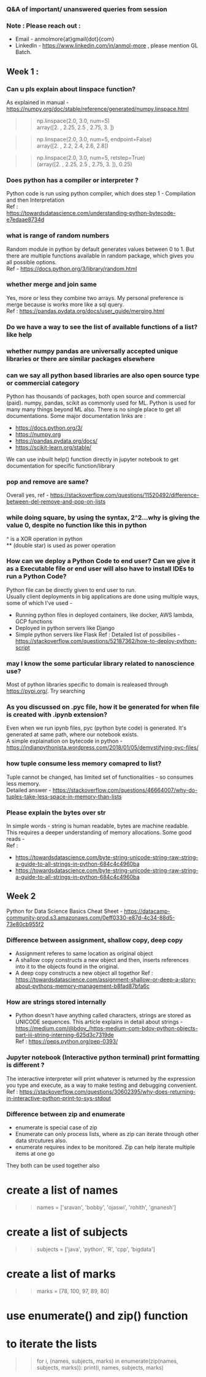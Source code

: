### Q&A of important/ unanswered queries from session
### Note : Please reach out :
- Email - anmolmore{at}gmail{dot}{com}
- LinkedIn - https://www.linkedin.com/in/anmol-more , please mention GL Batch.

## Week 1 :

### Can u pls explain about linspace function?
As explained in manual - https://numpy.org/doc/stable/reference/generated/numpy.linspace.html 
  
>> np.linspace(2.0, 3.0, num=5)<br/>
array([2.  , 2.25, 2.5 , 2.75, 3.  ])

>> np.linspace(2.0, 3.0, num=5, endpoint=False)<br/>
array([2. ,  2.2,  2.4,  2.6,  2.8])

>> np.linspace(2.0, 3.0, num=5, retstep=True)<br/>
(array([2.  ,  2.25,  2.5 ,  2.75,  3.  ]), 0.25)

### Does python has a compiler or interpreter ?
Python code is run using python compiler, which does step 1 - Compilation and then Interpretation<br/>
Ref : <br/>
https://towardsdatascience.com/understanding-python-bytecode-e7edaae8734d

### what is range of random numbers
Random module in python by default generates values between 0 to 1. But there are multiple functions available in random package, which gives you all possible options.<br/>
Ref - https://docs.python.org/3/library/random.html
  
### whether merge and join same
Yes, more or less they combine two arrays. My personal preference is merge because is works more like a sql query.<br/>
Ref :  https://pandas.pydata.org/docs/user_guide/merging.html

### Do we have a way to see the list of available functions of a list? like help
### whether numpy pandas are universally accepted unique libraries or there are similar packages elsewhere
### can we say all python based libraries are also open source type or commercial category
Python has thousands of packages, both open source and commercial (paid). numpy, pandas, scikit as commonly used for ML. Python is used for many many things beyond ML also. There is no single place to get all documentations. Some major documentation links are : <br/>
- https://docs.python.org/3/
- https://numpy.org
- https://pandas.pydata.org/docs/
- https://scikit-learn.org/stable/
  
We can use inbuilt help() function directly in jupyter notebook to get documentation for specific function/library

### pop and remove are same?
Overall yes, ref - https://stackoverflow.com/questions/11520492/difference-between-del-remove-and-pop-on-lists
  
### while doing square, by using the syntax, 2^2...why is giving the value 0, despite no function like this in python
^ is a XOR operation in python <br/>
** (double star) is used as power operation
  
### How can we deploy a Python Code to end user? Can we give it as a Executable file or end user will also have to install IDEs to run a Python Code?
Python file can be directly given to end user to run.<br/>
Usually client deployments in big applications are done using multiple ways, some of which I've used -
- Running python files in deployed containers, like docker, AWS lambda, GCP functions
- Deployed in python servers like Django
- Simple python servers like Flask
Ref : Detailed list of possibilies - https://stackoverflow.com/questions/52187362/how-to-deploy-python-script
  
### may I know the some particular library related to nanoscience use?
Most of python libraries specific to domain is realeased through https://pypi.org/. Try searching

### As you discussed on .pyc file, how it be generated for when file is created with .ipynb extension?
Even when we run ipynb files, pyc (python byte code) is generated. It's generated at same path, where our notebook exists.<br/>
A simple explaination on bytecode in python -  https://indianpythonista.wordpress.com/2018/01/05/demystifying-pyc-files/
  
### how tuple consume less memory comapred to list?
Tuple cannot be changed, has limited set of functionalities - so consumes less memory.<br/>
Detailed answer - https://stackoverflow.com/questions/46664007/why-do-tuples-take-less-space-in-memory-than-lists
 
### Please explain the bytes over str
In simple words - string is human readable, bytes are machine readable. This requires a deeper understanding of memory allocations. Some good reads - <br>
Ref : <br/>
- https://towardsdatascience.com/byte-string-unicode-string-raw-string-a-guide-to-all-strings-in-python-684c4c4960ba <br>
- https://towardsdatascience.com/byte-string-unicode-string-raw-string-a-guide-to-all-strings-in-python-684c4c4960ba
  
  
## Week 2

Python for Data Science Basics Cheat Sheet - https://datacamp-community-prod.s3.amazonaws.com/0eff0330-e87d-4c34-88d5-73e80cb955f2

### Difference between assignment, shallow copy, deep copy
- Assignment referes to same location as original object
- A shallow copy constructs a new object and then, inserts references into it to the objects found in the original.
- A deep copy constructs a new object all togethor
Ref : https://towardsdatascience.com/assignment-shallow-or-deep-a-story-about-pythons-memory-management-b8fad87bfa6c

### How are strings stored internally
- Python doesn't have anything called characters, strings are stored as UNICODE sequences. This article explains in detail about strings - https://medium.com/@bdov_/https-medium-com-bdov-python-objects-part-iii-string-interning-625d3c7319de <br/>
Ref : https://peps.python.org/pep-0393/

### Jupyter notebook (Interactive python terminal) print formatting is different ?
The interactive interpreter will print whatever is returned by the expression you type and execute, as a way to make testing and debugging convenient. <br/>
Ref : https://stackoverflow.com/questions/30602395/why-does-returning-in-interactive-python-print-to-sys-stdout


### Difference between zip and enumerate
- enumerate is special case of zip
- Enumerate can only process lists, where as zip can iterate through other data strcutures also.
- enumerate requires index to be monitored. Zip can help iterate multiple items at one go

They both can be used together also<br/>
  # create a list of names
  >>names = ['sravan', 'bobby', 'ojaswi', 'rohith', 'gnanesh']

  # create a list of subjects
  >>subjects = ['java', 'python', 'R', 'cpp', 'bigdata']

  # create a list of marks
  >>marks = [78, 100, 97, 89, 80]

  # use enumerate() and zip() function
  # to iterate the lists
  >>for i, (names, subjects, marks) in enumerate(zip(names, subjects, marks)):
  >>    print(i, names, subjects, marks)

